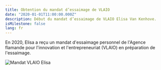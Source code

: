```yaml
---
title: Obtention du mandat d’essaimage de VLAIO
date: "2020-01-01T11:00:00.000Z"
description: Début du mandat d’essaimage de VLAIO Elisa Van Kenhove.
isMilestone: false
lang: fr
---
```

En 2020, Elisa a reçu un mandat d'essaimage personnel de l'Agence flamande pour l'innovation et l'entrepreneuriat (VLAIO) en préparation de l'essaimage.

![](/uploads/vlaio.jpg "Mandat VLAIO Elisa")